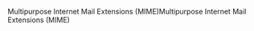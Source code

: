 <span data-ttu-id="0c487-101">Multipurpose Internet Mail Extensions (MIME)</span><span class="sxs-lookup"><span data-stu-id="0c487-101">Multipurpose Internet Mail Extensions (MIME)</span></span>